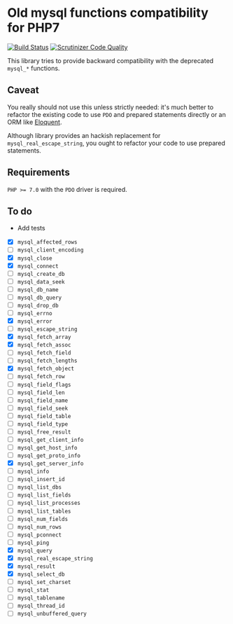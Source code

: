 # Old mysql functions compatibility for PHP7

[![Build Status](https://travis-ci.org/mattbit/mysql-compat.svg?branch=master)](https://travis-ci.org/mattbit/mysql-compat)
[![Scrutinizer Code Quality](https://scrutinizer-ci.com/g/mattbit/mysql-compat/badges/quality-score.png?b=master)](https://scrutinizer-ci.com/g/mattbit/mysql-compat/?branch=master)

This library tries to provide backward compatibility with the deprecated `mysql_*` functions.

## Caveat

You really should not use this unless strictly needed: it's much better to refactor the existing code to use `PDO` and prepared statements directly or an ORM like [Eloquent](https://github.com/illuminate/database).

Although library provides an hackish replacement for `mysql_real_escape_string`, you ought to refactor your code to use prepared statements.

## Requirements

`PHP >= 7.0` with the `PDO` driver is required.

## To do

- Add tests

- [X] `mysql_​affected_​rows`
- [ ] `mysql_​client_​encoding`
- [X] `mysql_​close`
- [X] `mysql_​connect`
- [ ] `mysql_​create_​db`
- [ ] `mysql_​data_​seek`
- [ ] `mysql_​db_​name`
- [ ] `mysql_​db_​query`
- [ ] `mysql_​drop_​db`
- [ ] `mysql_​errno`
- [X] `mysql_​error`
- [ ] `mysql_​escape_​string`
- [X] `mysql_​fetch_​array`
- [X] `mysql_​fetch_​assoc`
- [ ] `mysql_​fetch_​field`
- [ ] `mysql_​fetch_​lengths`
- [X] `mysql_​fetch_​object`
- [ ] `mysql_​fetch_​row`
- [ ] `mysql_​field_​flags`
- [ ] `mysql_​field_​len`
- [ ] `mysql_​field_​name`
- [ ] `mysql_​field_​seek`
- [ ] `mysql_​field_​table`
- [ ] `mysql_​field_​type`
- [ ] `mysql_​free_​result`
- [ ] `mysql_​get_​client_​info`
- [ ] `mysql_​get_​host_​info`
- [ ] `mysql_​get_​proto_​info`
- [X] `mysql_​get_​server_​info`
- [ ] `mysql_​info`
- [ ] `mysql_​insert_​id`
- [ ] `mysql_​list_​dbs`
- [ ] `mysql_​list_​fields`
- [ ] `mysql_​list_​processes`
- [ ] `mysql_​list_​tables`
- [ ] `mysql_​num_​fields`
- [ ] `mysql_​num_​rows`
- [ ] `mysql_​pconnect`
- [ ] `mysql_​ping`
- [X] `mysql_​query`
- [X] `mysql_​real_​escape_​string`
- [X] `mysql_​result`
- [X] `mysql_​select_​db`
- [ ] `mysql_​set_​charset`
- [ ] `mysql_​stat`
- [ ] `mysql_​tablename`
- [ ] `mysql_​thread_​id`
- [ ] `mysql_​unbuffered_​query`

